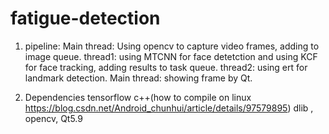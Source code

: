 # fatigue-detection
1. pipeline:
Main thread: Using opencv to capture video frames, adding to image queue.
thread1: using MTCNN for face detetction and using KCF for face tracking, adding results to task queue.
thread2: using ert for landmark detection.
Main thread: showing frame by Qt.

2. Dependencies 
tensorflow c++(how to compile on linux https://blog.csdn.net/Android_chunhui/article/details/97579895)
dlib , opencv, Qt5.9

